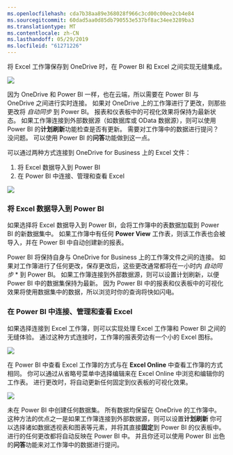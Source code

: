 ```yaml
---
ms.openlocfilehash: cda7b38aa89e368028f966c3cd00c00ee2cb4e84
ms.sourcegitcommit: 60dad5aa0d85db790553e537bf8ac34ee3289ba3
ms.translationtype: MT
ms.contentlocale: zh-CN
ms.lasthandoff: 05/29/2019
ms.locfileid: "61271226"
---
```

将 Excel 工作簿保存到 OneDrive 时，在 Power BI 和 Excel 之间实现无缝集成。

![](media/5-4-connect-onedrive-for-business/5-4_1.png)

因为 OneDrive 和 Power BI 一样，也在云端，所以需要在 Power BI 与 OneDrive 之间进行实时连接。 如果对 OneDrive 上的工作簿进行了更改，则那些更改将 *自动同步* 到 Power BI。 报表和仪表板中的可视化效果将保持为最新状态。 如果工作簿连接到外部数据源（如数据库或 OData 数据源），则可以使用 Power BI 的**计划刷新**功能检查是否有更新。 需要对工作簿中的数据进行提问？ 没问题。 可以使用 Power BI 的**问答**功能做到这一点。

可以通过两种方式连接到 OneDrive for Business 上的 Excel 文件：

1. 将 Excel 数据导入到 Power BI
2. 在 Power BI 中连接、管理和查看 Excel

![](media/5-4-connect-onedrive-for-business/5-4_3.png)

### <a name="import-excel-data-into-power-bi"></a>将 Excel 数据导入到 Power BI
如果选择将 Excel 数据导入到 Power BI，会将工作簿中的表数据加载到 Power BI 的新数据集中。 如果工作簿中有任何 **Power View** 工作表，则该工作表也会被导入，并在 Power BI 中自动创建新的报表。

Power BI 将保持自身与 OneDrive for Business 上的工作簿文件之间的连接。 如果对工作簿进行了任何更改，保存更改后，这些更改通常都将在一小时内 *自动同步* * 到 Power BI。 如果工作簿连接到外部数据源，则可以设置计划刷新，以便 Power BI 中的数据集保持为最新。 因为 Power BI 中的报表和仪表板中的可视化效果将使用数据集中的数据，所以浏览时你的查询将快如闪电。

### <a name="connect-manage-and-view-excel-in-power-bi"></a>在 Power BI 中连接、管理和查看 Excel
如果选择连接到 Excel 工作簿，则可以实现处理 Excel 工作簿和 Power BI 之间的无缝体验。 通过这种方式连接时，工作簿的报表旁边有一个小的 Excel 图标。

![](media/5-4-connect-onedrive-for-business/5-4_4.png)

在 Power BI 中查看 Excel 工作簿的方式与在 **Excel Online** 中查看工作簿的方式相同。 你可以通过从省略号菜单中选择编辑来在 Excel Online 中浏览和编辑你的工作表。 进行更改时，将自动更新任何固定到仪表板的可视化效果。

![](media/5-4-connect-onedrive-for-business/5-4_5.png)

未在 Power BI 中创建任何数据集。 所有数据均保留在 OneDrive 的工作簿中。 这种方法的优点之一是如果工作簿连接到外部数据源，则可以设置**计划刷新** 你可以选择诸如数据透视表和图表等元素，并将其直接**固定**到 Power BI 的仪表板中。 进行的任何更改都将自动反映在 Power BI 中。 并且你还可以使用 Power BI 出色的**问答**功能来对工作簿中的数据进行提问。  


